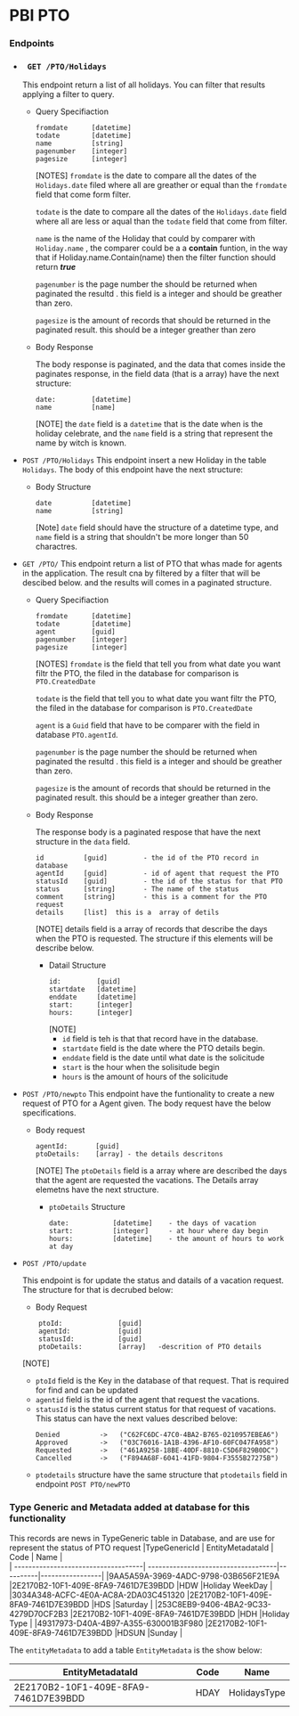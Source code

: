 # PBI PTO

### Endpoints 

- ### ``` GET /PTO/Holidays``` 

    This endpoint return a list of all holidays. You can filter that results applying a filter to query. 

    - Query Specifiaction 
        ```
        fromdate      [datetime]      
        todate        [datetime]
        name          [string]
        pagenumber    [integer]
        pagesize      [integer]
        ```
        [NOTES] 
        ```fromdate``` is the date to compare all the dates of the ```Holidays.date``` filed where all are greather or equal than the ```fromdate``` field that come form filter.

        ```todate``` is the date to compare all the dates of the ```Holidays.date```  field where all are less or aqual than the ```todate``` field that come from filter. 

        ```name``` is the name of the Holiday that could by comparer with ```Holiday.name``` , the comparer could be a a **contain** funtion, in the way that if Holiday.name.Contain(name) then the filter function should return ***true***

        ```pagenumber``` is the page number the should be returned  when paginated the resultd . this field is a integer and should be greather than zero. 

        ```pagesize``` is the amount of records that should be returned in the paginated result. this should be a integer greather than zero    


    - Body Response    

        The body response is paginated, and the data that comes inside the paginates response, in the field data (that is a array) have the next structure:

        ```
        date:         [datetime] 
        name          [name] 
        ```

        [NOTE] 
        the ```date``` field is a ```datetime``` that is the date when is the holiday celebrate, and the ```name``` field is a string that represent the name by witch is known.  

       
- ```POST /PTO/Holidays```
    This endpoint insert a new Holiday in the table ```Holidays```. The body of this endpoint have the next structure: 

    - Body Structure
        ```
        date          [datetime]
        name          [string]
        ```

        [Note] 
            ```date``` field should have the structure of a datetime type, and ``name`` field is a string that shouldn't be more longer than 50 charactres. 

- ```GET /PTO/```
    This endpoint return a list of PTO that whas made for agents in the application. The result cna by filtered by a filter that will be descibed below. and the results will comes in a paginated structure. 

    - Query Specifiaction 
        ```
        fromdate      [datetime]      
        todate        [datetime]
        agent         [guid]
        pagenumber    [integer]
        pagesize      [integer]
        ```
        [NOTES] 
        ```fromdate``` is the field that tell you from what date you want filtr the PTO, the filed in the database for comparison is ``PTO.CreatedDate``

        ```todate``` is the field that tell you to what date you want filtr the PTO, the filed in the database for comparison is ``PTO.CreatedDate``

        ```agent``` is a ``Guid`` field that have to be comparer with the field in database ``PTO.agentId``.   

        ```pagenumber``` is the page number the should be returned  when paginated the resultd . this field is a integer and should be greather than zero. 

        ```pagesize``` is the amount of records that should be returned in the paginated result. this should be a integer greather than zero.

    - Body Response 

        The response body is a paginated respose that have  the next structure in the `data` field.  

        ```
        id          [guid]         - the id of the PTO record in database
        agentId     [guid]         - id of agent that request the PTO
        statusId    [guid]         - the id of the status for that PTO
        status      [string]       - The name of the status 
        comment     [string]       - this is a comment for the PTO request
        details     [list]  this is a  array of detils 
        ```
        [NOTE] details field is a array of records that describe the days when the PTO is requested. The structure if this elements will be describe below.  
        
        - Datail Structure
            ```
            id:         [guid] 
            startdate   [datetime] 
            enddate     [datetime]
            start:      [integer] 
            hours:      [integer]
            ```
            [NOTE]
            - `id` field is teh is that that record have in the database. 
            - `startdate` field is the date where the PTO details begin.
            - `enddate` field is the date until what date is the solicitude
            - `start` is the hour when the solisitude begin
            - `hours` is the amount of hours of the solicitude 

- ```POST /PTO/newpto``` 
    This endpoint have the funtionality to create a new request of PTO for a Agent given. The body request have the below specifications. 

    - Body request 
        ```
        agentId:       [guid] 
        ptoDetails:    [array] - the details descritons 
        ```
        [NOTE] 
        The `ptoDetails` field is a array where are described the days that the agent are requested the vacations. The Details array elemetns have the next structure. 

        - `ptoDetails` Structure 
            ```
            date:           [datetime]    - the days of vacation 
            start:          [integer]     - at hour where day begin
            hours:          [datetime]    - the amount of hours to work at day
            ```
        
- ```POST /PTO/update```

    This endpoint is for update the status and datails of a vacation request. The structure for that is decrubed below: 

    - Body Request
    ```
        ptoId:              [guid]
        agentId:            [guid]
        statusId:           [guid]
        ptoDetails:         [array]   -descrition of PTO details 
    ```

    [NOTE] 

    - `ptoId`  field is the Key in the database of that request. That is required for find and can be updated 
    - `agentid` field is the id of the agent that request the vacations. 
    - `statusId` is the status current status for that request of vacations. This status can have the next values described belove: 
        ```
        Denied          ->   ("C62FC6DC-47C0-4BA2-B765-0210957EBEA6")
        Approved        ->   ("03C76016-1A1B-4396-AF10-60FC047FA958")
        Requested       ->   ("461A9258-18BE-40DF-8810-C5D6F829B0DC")
        Cancelled       ->   ("F894A68F-6041-41FD-9804-F3555B27275B")
        ``` 
    - `ptodetails` structure have the same structure that `ptodetails` field in endpoint  `POST PTO/newPTO`




### Type Generic and Metadata added at database for this functionality 

 This records are news in TypeGeneric table in Database, and are use for represent the status of PTO request
|TypeGenericId                        | EntityMetadataId                    | Code     |   Name          |  
| ------------------------------------| ------------------------------------|----------|-----------------|
|9AA5A59A-3969-4ADC-9798-03B656F21E9A |2E2170B2-10F1-409E-8FA9-7461D7E39BDD |HDW       |Holiday WeekDay  |
|3034A348-ACFC-4E0A-AC8A-2DA03C451320 |2E2170B2-10F1-409E-8FA9-7461D7E39BDD |HDS       |Saturday         |
|253C8EB9-9406-4BA2-9C33-4279D70CF2B3 |2E2170B2-10F1-409E-8FA9-7461D7E39BDD |HDH       |Holiday Type     |
|49317973-D40A-4B97-A355-630001B3F980 |2E2170B2-10F1-409E-8FA9-7461D7E39BDD |HDSUN     |Sunday           |

The `entityMetadata` to add a table `EntityMetadata` is the show below: 

|EntityMetadataId                       | Code        | Name       | 
|---------------------------------------|-------------|------------|
|2E2170B2-10F1-409E-8FA9-7461D7E39BDD   | HDAY        |HolidaysType|









